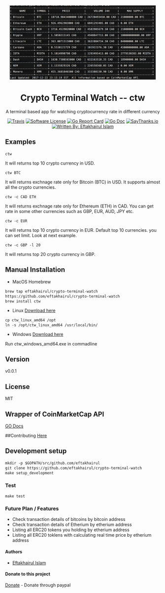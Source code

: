 <p align="center">
  <img alt="ctw Logo" src="https://raw.githubusercontent.com/eftakhairul/crypto-terminal-watch/master/assets/pic1.png" height="240" />
  <h1 align="center">Crypto Terminal Watch -- ctw</h1>
  <p align="center">A terminal based app for watching cryptocurrency rate in different currency</p>
  <p align="center">
    <a href="https://travis-ci.org/eftakhairul/crypto-terminal-watch"><img alt="Travis" src="https://travis-ci.org/eftakhairul/crypto-terminal-watch.svg?branch=master"></a>    
    <a href="/LICENSE.md"><img alt="Software License" src="https://img.shields.io/badge/license-MIT-brightgreen.svg?style=flat-square"></a>        
    <a href="https://goreportcard.com/report/github.com/eftakhairul/crypto-terminal-watch"><img alt="Go Report Card" src="https://goreportcard.com/badge/github.com/eftakhairul/crypto-terminal-watch?style=flat-square"></a>
    <a href="http://godoc.org/github.com/eftakhairul/crypto-terminal-watch"><img alt="Go Doc" src="https://img.shields.io/badge/godoc-reference-blue.svg?style=flat-square"></a>
    <a href="https://saythanks.io/to/eftakhairul"><img alt="SayThanks.io" src="https://img.shields.io/badge/SayThanks.io-%E2%98%BC-1EAEDB.svg?style=flat-square"></a>
    <a href="https://github.com/eftakhairul"><img alt="Written By: Eftakhairul Islam" src="https://img.shields.io/badge/powered%20by-Eftakhairul%20Islam-green.svg?style=flat-square"></a>
  </p>
</p>

## Examples
```console
ctw 
```
It will returns top 10 crypto currency in USD.

```console
ctw BTC
```
It will returns exchnage rate only for Bitcoin (BTC) in USD. It supports almost all the crypto currencies.

```console
ctw -c CAD ETH
```
It will returns exchnage rate only for Ethereum (ETH) in CAD.  You can get rate in some other currencies such as GBP, EUR, AUD, JPY etc.

```console
ctw -c EUR
```
It will returns top 10 crypto currency in EUR. Default top 10 currencies. you can set limit. Look at next example.
 
 ```console
ctw -c GBP -l 20
```
It will returns top 20 crypto currency in GBP.


## Manual Installation 
* MacOS 
Homebrew
 ```console
 brew tap eftakhairul/crypto-terminal-watch https://github.com/eftakhairul/crypto-terminal-watch
 brew install ctw
```

* Linux [Download here](https://github.com/eftakhairul/crypto-terminal-watch/raw/master/release/ctw_linux_amd64)
 ```console
 cp ctw_linux_amd64 /opt
 ln -s /opt/ctw_linux_amd64 /usr/local/bin/
```

* Windows [Download here](https://github.com/eftakhairul/crypto-terminal-watch/raw/master/release/ctw_windows_amd64.exe)

Run ctw_windows_amd64.exe in commadline

## Version
v0.0.1 

## License
MIT


## Wrapper of CoinMarketCap API
[GO Docs](https://godoc.org/github.com/eftakhairul/crypto-terminal-watch/crypto)

##Contributing
[Here](https://github.com/eftakhairul/crypto-terminal-watch/blob/master/CONTRIBUTING.md)

## Development setup
```console
mkdir -p $GOPATH/src/github.com/eftakhairul
git clone https://github.com/eftakhairul/crypto-terminal-watch
make setup_development
```

### Test
```console
make test
```
### Future Plan / Features
* Check transaction details of bitcoins by bitcoin address
* Check transaction details of Etherium by etherium address
* Listing all ERC20 tokens you holding by etherium address
* Listing all ERC20 toklens with calculating real time price by etherium address

#### Authors 
* [Eftakhairul Islam]

####  Donate to this project
[Donate] - Donate through paypal


[Eftakhairul Islam]:https://eftakhairul.com
[Donate]:https://www.paypal.com/cgi-bin/webscr?cmd=_donations&business=eftakhairul%40gmail%2ecom&lc=CA&item_name=Eftakhairul%20world&item_number=web_product&currency_code=CAD&bn=PP%2dDonationsBF%3abtn_donateCC_LG%2egif%3aNonHosted